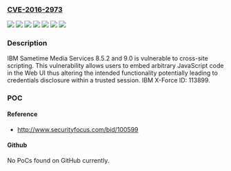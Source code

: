 ### [CVE-2016-2973](https://cve.mitre.org/cgi-bin/cvename.cgi?name=CVE-2016-2973)
![](https://img.shields.io/static/v1?label=Product&message=Sametime&color=blue)
![](https://img.shields.io/static/v1?label=Version&message=8.5.2%20&color=brightgreen)
![](https://img.shields.io/static/v1?label=Version&message=8.5.2.1%20&color=brightgreen)
![](https://img.shields.io/static/v1?label=Version&message=9.0%20&color=brightgreen)
![](https://img.shields.io/static/v1?label=Version&message=9.0.0.1%20&color=brightgreen)
![](https://img.shields.io/static/v1?label=Version&message=9.0.1%20&color=brightgreen)
![](https://img.shields.io/static/v1?label=Vulnerability&message=Cross-Site%20Scripting&color=brightgreen)

### Description

IBM Sametime Media Services 8.5.2 and 9.0 is vulnerable to cross-site scripting. This vulnerability allows users to embed arbitrary JavaScript code in the Web UI thus altering the intended functionality potentially leading to credentials disclosure within a trusted session. IBM X-Force ID: 113899.

### POC

#### Reference
- http://www.securityfocus.com/bid/100599

#### Github
No PoCs found on GitHub currently.

